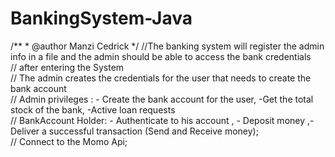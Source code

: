 # BankingSystem-Java
/**  * @author Manzi Cedrick  */ 
//The banking system will register the admin info in a file and the admin should be able to access the bank credentials   
  // after entering the System   
  // The admin creates the credentials for the user that needs to create the bank account     
// Admin privileges : - Create the bank account for the user, -Get the total stock of the bank, -Active loan requests  
   // BankAccount Holder: - Authenticate to his account , - Deposit money ,- Deliver a successful transaction (Send and Receive money);   
  // Connect to the Momo Api;     
